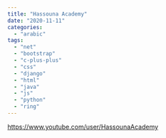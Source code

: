 ```yaml
---
title: "Hassouna Academy"
date: "2020-11-11"
categories: 
  - "arabic"
tags: 
  - "net"
  - "bootstrap"
  - "c-plus-plus"
  - "css"
  - "django"
  - "html"
  - "java"
  - "js"
  - "python"
  - "ring"
---
```


https://www.youtube.com/user/HassounaAcademy

